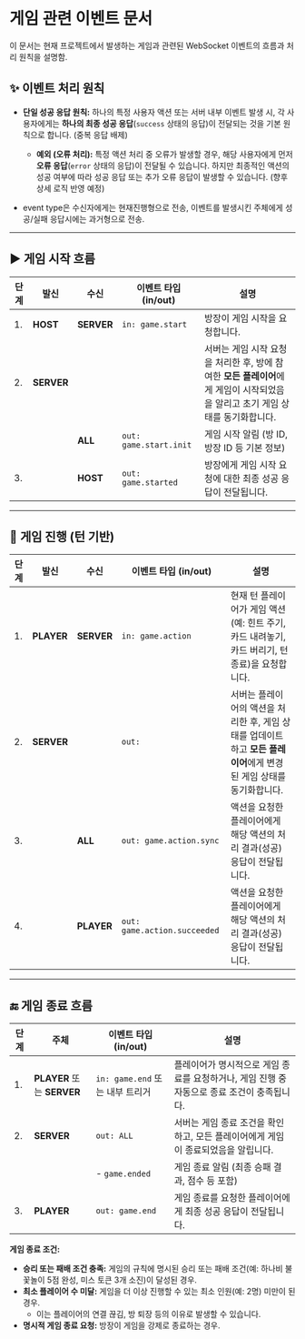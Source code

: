 # 게임 관련 이벤트 문서

이 문서는 현재 프로젝트에서 발생하는 게임과 관련된 WebSocket 이벤트의 흐름과 처리 원칙을 설명함.
## ✨ 이벤트 처리 원칙

- **단일 성공 응답 원칙:** 하나의 특정 사용자 액션 또는 서버 내부 이벤트 발생 시, 각 사용자에게는 **하나의 최종 성공 응답**(`success` 상태의 응답)이 전달되는 것을 기본 원칙으로 합니다. (중복 응답 배제)

    - **예외 (오류 처리):** 특정 액션 처리 중 오류가 발생할 경우, 해당 사용자에게 먼저 **오류 응답**(`error` 상태의 응답)이 전달될 수 있습니다. 하지만 최종적인 액션의 성공 여부에 따라 성공 응답 또는 추가 오류 응답이 발생할 수 있습니다. (향후 상세 로직 반영 예정)
  
- event type은 수신자에게는 현재진행형으로 전송, 이벤트를 발생시킨 주체에게 성공/실패 응답시에는 과거형으로 전송.

---

## ▶️ 게임 시작 흐름

| 단계  | 발신         | 수신         | 이벤트 타입 (in/out)        | 설명                                                                         |
| --- |------------|------------|------------------------| -------------------------------------------------------------------------- |
| 1.  | **HOST**   | **SERVER** | `in: game.start`       | 방장이 게임 시작을 요청합니다.                                                          |
| 2.  | **SERVER** |            |                        | 서버는 게임 시작 요청을 처리한 후, 방에 참여한 **모든 플레이어**에게 게임이 시작되었음을 알리고 초기 게임 상태를 동기화합니다. |
|     |            | **ALL**    | `out: game.start.init` | 게임 시작 알림 (방 ID, 방장 ID 등 기본 정보)     |
| 3.  |            | **HOST**   | `out: game.started`    | 방장에게 게임 시작 요청에 대한 최종 성공 응답이 전달됩니다. |

---

## 🔄 게임 진행 (턴 기반)

| 단계 | 발신         | 수신         | 이벤트 타입 (in/out)              | 설명                                                                  |
|----|------------|------------|------------------------------| ------------------------------------------------------------------- |
| 1. | **PLAYER** | **SERVER** | `in: game.action`            | 현재 턴 플레이어가 게임 액션(예: 힌트 주기, 카드 내려놓기, 카드 버리기, 턴 종료)을 요청합니다.           |
| 2. | **SERVER** |            | `out:`                       | 서버는 플레이어의 액션을 처리한 후, 게임 상태를 업데이트하고 **모든 플레이어**에게 변경된 게임 상태를 동기화합니다. |
| 3. |            | **ALL**    | `out: game.action.sync`      | 액션을 요청한 플레이어에게 해당 액션의 처리 결과(성공) 응답이 전달됩니다.                          |
| 4. |            | **PLAYER** | `out: game.action.succeeded` | 액션을 요청한 플레이어에게 해당 액션의 처리 결과(성공) 응답이 전달됩니다.                          |

---

## 🔚 게임 종료 흐름

|단계| 주체                       |이벤트 타입 (in/out)|설명|
|---|--------------------------|---|---|
|1.| **PLAYER** 또는 **SERVER** |`in: game.end` 또는 내부 트리거|플레이어가 명시적으로 게임 종료를 요청하거나, 게임 진행 중 자동으로 종료 조건이 충족됩니다.|
|2.| **SERVER**               |`out: ALL`|서버는 게임 종료 조건을 확인하고, 모든 플레이어에게 게임이 종료되었음을 알립니다.|
||                          |- `game.ended`|게임 종료 알림 (최종 승패 결과, 점수 등 포함)|
|3.| **PLAYER**               |`out: game.end`|게임 종료를 요청한 플레이어에게 최종 성공 응답이 전달됩니다.|

**게임 종료 조건:**

- **승리 또는 패배 조건 충족:** 게임의 규칙에 명시된 승리 또는 패배 조건(예: 하나비 불꽃놀이 5점 완성, 미스 토큰 3개 소진)이 달성된 경우.
- **최소 플레이어 수 미달:** 게임을 더 이상 진행할 수 있는 최소 인원(예: 2명) 미만이 된 경우.
    - 이는 플레이어의 연결 끊김, 방 퇴장 등의 이유로 발생할 수 있습니다.
- **명시적 게임 종료 요청:** 방장이 게임을 강제로 종료하는 경우.
